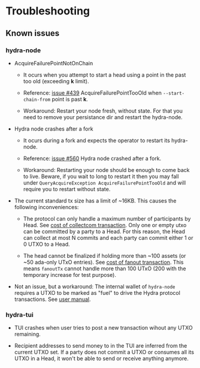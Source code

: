 # Troubleshooting

## Known issues

### hydra-node

- AcquireFailurePointNotOnChain

    + It ocurs when you attempt to start a head using a point in the past too old (exceeding **k** limit).

    + Reference: [issue #439](https://github.com/input-output-hk/hydra/issues/439) AcquireFailurePointTooOld when `--start-chain-from` point is past **k**.

    + Workaround: Restart your node fresh, without state. For that you need to remove your persistance dir and restart the hydra-node.

- Hydra node crashes after a fork

    + It ocurs during a fork and expects the operator to restart its hydra-node.

    + Reference: [issue #560](https://github.com/input-output-hk/hydra/issues/560) Hydra node crashed after a fork.
    
    + Workaround: Restarting your node should be enough to come back to live. Beware, if you wait to long to restart it then you may fall under `QueryAcquireException AcquireFailurePointTooOld` and will require you to restart without state.

- The current standard tx size has a limit of ~16KB. This causes the following inconveniences:
    + The protocol can only handle a maximum number of participants by Head. See [cost of collectcom transaction](https://hydra.family/head-protocol/benchmarks/transaction-cost/#cost-of-collectcom-transaction). Only one or empty utxo can be committed by a party to a Head. For this reason, the Head can collect at most N commits and each party can commit either 1 or 0 UTXO to a Head.

    + The head cannot be finalized if holding more than ~100 assets (or ~50 ada-only UTxO entries). See [cost of fanout transaction](https://hydra.family/head-protocol/benchmarks/transaction-cost/#cost-of-fanout-transaction). This means `fanoutTx` cannot handle more than 100 UTxO (200 with the temporary increase for test purpose).

- Not an issue, but a workaround: The internal wallet of `hydra-node` requires a UTXO to be marked as "fuel" to drive the Hydra protocol transactions. See [user manual](https://hydra.family/head-protocol/docs/getting-started/demo/with-docker/#seeding-the-network).

### hydra-tui

- TUI crashes when user tries to post a new transaction wihout any UTXO remaining.

- Recipient addresses to send money to in the TUI are inferred from the current UTXO set. If a party does not commit a UTXO or consumes all its UTXO in a Head, it won't be able to send or receive anything anymore.
